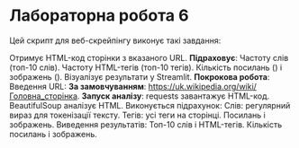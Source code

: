 # Лабораторна робота 6

Цей скрипт для веб-скрейпінгу виконує такі завдання:

Отримує HTML-код сторінки з вказаного URL.
**Підраховує**:
Частоту слів (топ-10 слів).
Частоту HTML-тегів (топ-10 тегів).
Кількість посилань (<a>) і зображень (<img>).
Візуалізує результати у Streamlit.
**Покрокова робота**:
Введення URL:
**За замовчуванням**: https://uk.wikipedia.org/wiki/Головна_сторінка.
**Запуск аналізу**:
requests завантажує HTML-код.
BeautifulSoup аналізує HTML.
Виконується підрахунок:
Слів: регулярний вираз для токенізації тексту.
Тегів: усі теги на сторінці.
Посилань і зображень.
Виведення результатів:
Топ-10 слів і HTML-тегів.
Кількість посилань і зображень.
